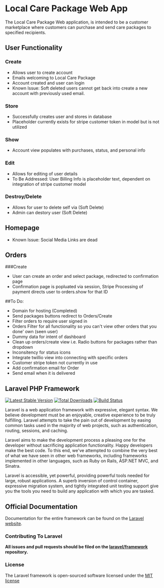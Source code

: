 # Local Care Package Web App

The Local Care Package Web application, is intended to be a customer marketplace where customers can purchase and send care packages to specified recipients.

## User Functionality
### Create
- Allows user to create account
- Emails welcoming to Local Care Package
- Account created and user can login
- Known Issue: Soft deleted users cannot get back into create a new account with previously used email.

### Store 
- Successfully creates user and stores in database
- Placeholder currently exists for stripe customer token in model but is not utilized

### Show
- Account view populates with purchases, status, and personal info

### Edit
- Allows for editing of user details
- To Be Addressed: User Billing Info is placeholder text, dependent on integration of stripe customer model

### Destroy/Delete
- Allows for user to delete self via (Soft Delete)
- Admin can destory user (Soft Delete)

## Homepage
- Known Issue: Social Media Links are dead

## Orders 
###Create
- User can create an order and select package, redirected to confirmation page
- Confirmation page is popluated via session, Stripe Processing of payment directs user to orders.show for that ID 


##To Do:
- Domain for hosting  (Completed)
- Send packages buttons redirect to Orders/Create
- Filter orders to require user signed in
- Orders Filter for all functionality so you can't view other orders that you done' own (seen user)
- Dummy data for intent of dashboard
- Clean up orders/create view i.e. Radio buttons for packages rather than dropdown
- Inconsitency for status icons 
- Integrate twillio view into connecting with specific orders
- Customer stripe token not currently in use
- Add confirmation email for Order
- Send email when it is delivered






## Laravel PHP Framework

[![Latest Stable Version](https://poser.pugx.org/laravel/framework/version.png)](https://packagist.org/packages/laravel/framework) [![Total Downloads](https://poser.pugx.org/laravel/framework/d/total.png)](https://packagist.org/packages/laravel/framework) [![Build Status](https://travis-ci.org/laravel/framework.png)](https://travis-ci.org/laravel/framework)

Laravel is a web application framework with expressive, elegant syntax. We believe development must be an enjoyable, creative experience to be truly fulfilling. Laravel attempts to take the pain out of development by easing common tasks used in the majority of web projects, such as authentication, routing, sessions, and caching.

Laravel aims to make the development process a pleasing one for the developer without sacrificing application functionality. Happy developers make the best code. To this end, we've attempted to combine the very best of what we have seen in other web frameworks, including frameworks implemented in other languages, such as Ruby on Rails, ASP.NET MVC, and Sinatra.

Laravel is accessible, yet powerful, providing powerful tools needed for large, robust applications. A superb inversion of control container, expressive migration system, and tightly integrated unit testing support give you the tools you need to build any application with which you are tasked.

## Official Documentation

Documentation for the entire framework can be found on the [Laravel website](http://laravel.com/docs).

### Contributing To Laravel

**All issues and pull requests should be filed on the [laravel/framework](http://github.com/laravel/framework) repository.**

### License

The Laravel framework is open-sourced software licensed under the [MIT license](http://opensource.org/licenses/MIT)
